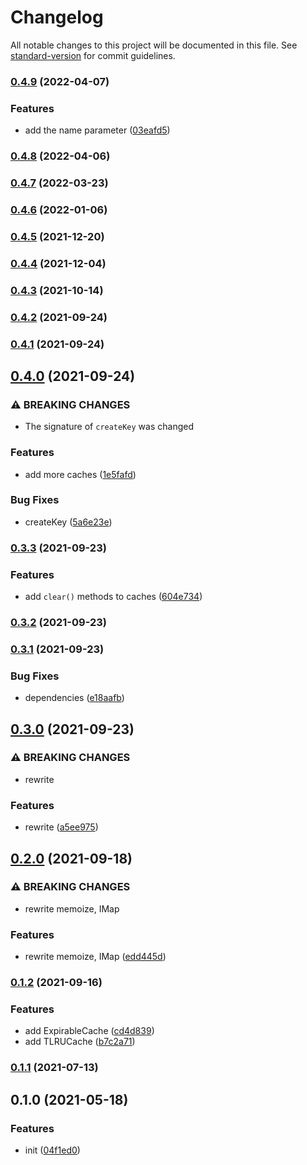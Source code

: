 # Changelog

All notable changes to this project will be documented in this file. See [standard-version](https://github.com/conventional-changelog/standard-version) for commit guidelines.

### [0.4.9](https://github.com/extra-memoize/extra-memoize/compare/v0.4.8...v0.4.9) (2022-04-07)


### Features

* add the name parameter ([03eafd5](https://github.com/extra-memoize/extra-memoize/commit/03eafd508f83a4f492f0204c8a85323cfcb5cbb0))

### [0.4.8](https://github.com/extra-memoize/extra-memoize/compare/v0.4.7...v0.4.8) (2022-04-06)

### [0.4.7](https://github.com/BlackGlory/extra-memoize/compare/v0.4.6...v0.4.7) (2022-03-23)

### [0.4.6](https://github.com/BlackGlory/extra-memoize/compare/v0.4.5...v0.4.6) (2022-01-06)

### [0.4.5](https://github.com/BlackGlory/extra-memoize/compare/v0.4.4...v0.4.5) (2021-12-20)

### [0.4.4](https://github.com/BlackGlory/extra-memoize/compare/v0.4.3...v0.4.4) (2021-12-04)

### [0.4.3](https://github.com/BlackGlory/extra-memoize/compare/v0.4.2...v0.4.3) (2021-10-14)

### [0.4.2](https://github.com/BlackGlory/extra-memoize/compare/v0.4.1...v0.4.2) (2021-09-24)

### [0.4.1](https://github.com/BlackGlory/extra-memoize/compare/v0.4.0...v0.4.1) (2021-09-24)

## [0.4.0](https://github.com/BlackGlory/extra-memoize/compare/v0.3.3...v0.4.0) (2021-09-24)


### ⚠ BREAKING CHANGES

* The signature of `createKey` was changed

### Features

* add more caches ([1e5fafd](https://github.com/BlackGlory/extra-memoize/commit/1e5fafd69011b073bf9eb1dff1ca1d4ca2c07020))


### Bug Fixes

* createKey ([5a6e23e](https://github.com/BlackGlory/extra-memoize/commit/5a6e23e77315ac8e28d212b2e3069eab49658c92))

### [0.3.3](https://github.com/BlackGlory/extra-memoize/compare/v0.3.2...v0.3.3) (2021-09-23)


### Features

* add `clear()` methods to caches ([604e734](https://github.com/BlackGlory/extra-memoize/commit/604e734a96d3d9e7e1a2a36189920905c4ce5cc8))

### [0.3.2](https://github.com/BlackGlory/extra-memoize/compare/v0.3.1...v0.3.2) (2021-09-23)

### [0.3.1](https://github.com/BlackGlory/extra-memoize/compare/v0.3.0...v0.3.1) (2021-09-23)


### Bug Fixes

* dependencies ([e18aafb](https://github.com/BlackGlory/extra-memoize/commit/e18aafb7d949a255ca3b62c95dbabce4ade17a0b))

## [0.3.0](https://github.com/BlackGlory/extra-memoize/compare/v0.2.0...v0.3.0) (2021-09-23)


### ⚠ BREAKING CHANGES

* rewrite

### Features

* rewrite ([a5ee975](https://github.com/BlackGlory/extra-memoize/commit/a5ee97540e6f4fa7e0bafdff2afcf0f0c5feba50))

## [0.2.0](https://github.com/BlackGlory/extra-memoize/compare/v0.1.2...v0.2.0) (2021-09-18)


### ⚠ BREAKING CHANGES

* rewrite memoize, IMap

### Features

* rewrite memoize, IMap ([edd445d](https://github.com/BlackGlory/extra-memoize/commit/edd445dfd79e516b05139fab08dbb3cc5d8eddc1))

### [0.1.2](https://github.com/BlackGlory/extra-memoize/compare/v0.1.1...v0.1.2) (2021-09-16)


### Features

* add ExpirableCache ([cd4d839](https://github.com/BlackGlory/extra-memoize/commit/cd4d839e2fe97ac793f9255ee88b4ecf2c371a82))
* add TLRUCache ([b7c2a71](https://github.com/BlackGlory/extra-memoize/commit/b7c2a7151ad4565a6d1a460fe7ca94c14a7e2b93))

### [0.1.1](https://github.com/BlackGlory/extra-memoize/compare/v0.1.0...v0.1.1) (2021-07-13)

## 0.1.0 (2021-05-18)


### Features

* init ([04f1ed0](https://github.com/BlackGlory/extra-memoize/commit/04f1ed0e85362f57d19a53be1092c9cf130d8557))
